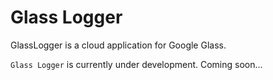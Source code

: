 Glass Logger
========

GlassLogger is a cloud application for Google Glass.

`Glass Logger` is currently under development.
Coming soon...
